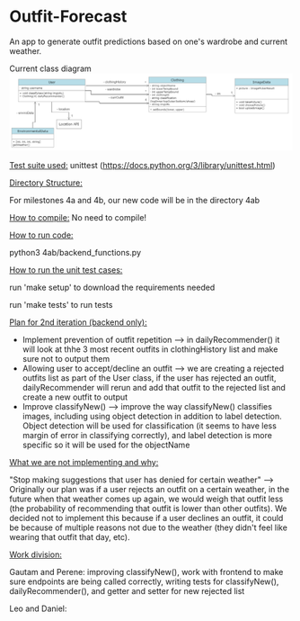 # Outfit-Forecast

An app to generate outfit predictions based on one's wardrobe and current weather.

Current class diagram
![Class Diagram](class-diagrams/updatedClassDiagram4.png)

<ins>Test suite used:</ins> unittest (https://docs.python.org/3/library/unittest.html)

<ins>Directory Structure:<ins>

For milestones 4a and 4b, our new code will be in the directory 4ab

<ins>How to compile:</ins> No need to compile!

<ins>How to run code:</ins>

python3 4ab/backend_functions.py

<ins>How to run the unit test cases:</ins>

run 'make setup' to download the requirements needed

run 'make tests' to run tests

<ins>Plan for 2nd iteration (backend only):<ins>

- Implement prevention of outfit repetition --> in dailyRecommender() it will look at thhe 3 most recent outfits in clothingHistory list and make sure not to output them
- Allowing user to accept/decline an outfit --> we are creating a rejected outfits list as part of the User class, if the user has rejected an outfit, dailyRecommender will rerun and add that outfit to the rejected list and create a new outfit to output
- Improve classifyNew() --> improve the way classifyNew() classifies images, including using object detection in addition to label detection. Object detection will be used for classification (it seems to have less margin of error in classifying correctly), and label detection is more specific so it will be used for the objectName

<ins>What we are not implementing and why:<ins>

"Stop making suggestions that user has denied for certain weather" --> Originally our plan was if a user rejects an outfit on a certain weather, in the future when that weather comes up again, we would weigh that outfit less (the probability of recommending that outfit is lower than other outfits). We decided not to implement this because if a user declines an outfit, it could be because of multiple reasons not due to the weather (they didn't feel like wearing that outfit that day, etc).

<ins>Work division:<ins>

Gautam and Perene: improving classifyNew(), work with frontend to make sure endpoints are being called correctly, writing tests for classifyNew(), dailyRecommender(), and getter and setter for new rejected list

Leo and Daniel: 




